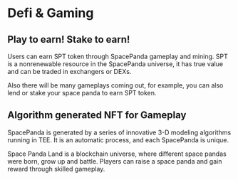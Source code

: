 # Defi & Gaming

## Play to earn! Stake to earn!

Users can earn SPT token through SpacePanda gameplay and mining. SPT is a nonrenewable resource in the SpacePanda universe, it has true value and can be traded in exchangers or DEXs.

Also there will be many gameplays coming out, for example, you can also lend or stake your space panda to earn SPT token.

## Algorithm generated NFT for Gameplay

SpacePanda is generated by a series of innovative 3-D modeling algorithms running in TEE. It is an automatic process, and each SpacePanda is unique.

Space Panda Land is a blockchain universe, where different space pandas were born, grow up and battle. Players can raise a space panda and gain reward through skilled gameplay.
